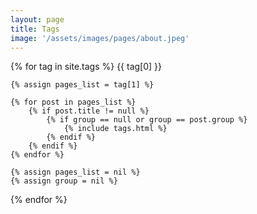 ```yaml
---
layout: page
title: Tags
image: '/assets/images/pages/about.jpeg'
---
```


{% for tag in site.tags %}
    {{ tag[0] }}
    <br/>
    
    {% assign pages_list = tag[1] %}
    
    {% for post in pages_list %}
        {% if post.title != null %}
            {% if group == null or group == post.group %}
                {% include tags.html %}
            {% endif %}
        {% endif %}
    {% endfor %}
    
    {% assign pages_list = nil %}
    {% assign group = nil %}
{% endfor %}